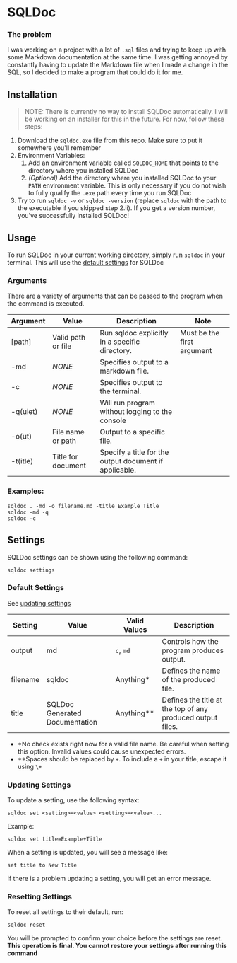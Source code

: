 # SQLDoc

### The problem

I was working on a project with a lot of `.sql` files and trying to keep up with some Markdown documentation at the same time. I was getting annoyed by constantly having to update the Markdown file when I made a change in the SQL, so I decided to make a program that could do it for me.

## Installation

> NOTE: There is currently no way to install SQLDoc automatically. I will be working on an installer for this in the future. For now, follow these steps:

1. Download the `sqldoc.exe` file from this repo. Make sure to put it somewhere you'll remember
2. Environment Variables:
   1. Add an environment variable called `SQLDOC_HOME` that points to the directory where you installed SQLDoc
   2. *(Optional)* Add the directory where you installed SQLDoc to your `PATH` environment variable. This is only necessary if you do not wish to fully qualify the `.exe` path every time you run SQLDoc
4. Try to run `sqldoc -v` or `sqldoc -version` (replace `sqldoc` with the path to the executable if you skipped step 2.ii). If you get a version number, you've successfully installed SQLDoc!

## Usage

To run SQLDoc in your current working directory, simply run `sqldoc` in your terminal. This will use the [default settings](#default-settings) for SQLDoc

### Arguments

There are a variety of arguments that can be passed to the program when the command is executed.

| Argument | Value | Description | Note |
| --- | --- | --- | --- |
| [path] | Valid path or file | Run sqldoc explicitly in a specific directory. | Must be the first argument |
| -md | *NONE* | Specifies output to a markdown file. | |
| -c | *NONE* | Specifies output to the terminal. | |
| -q(uiet) | *NONE* | Will run program without logging to the console | |
| -o(ut) | File name or path | Output to a specific file. | |
| -t(itle) | Title for document | Specify a title for the output document if applicable. | |

### Examples:

```console
sqldoc . -md -o filename.md -title Example Title
sqldoc -md -q
sqldoc -c
```

## Settings

SQLDoc settings can be shown using the following command:

```console
sqldoc settings
```

### Default Settings

See [updating settings](#updating-settings)

| Setting | Value | Valid Values | Description |
| --- | --- | --- | --- |
| output | md | `c`, `md` | Controls how the program produces output. |
| filename | sqldoc | Anything* | Defines the name of the produced file. |
| title | SQLDoc Generated Documentation | Anything** | Defines the title at the top of any produced output files. |

* *No check exists right now for a valid file name. Be careful when setting this option. Invalid values could cause unexpected errors.
* **Spaces should be replaced by `+`. To include a `+` in your title, escape it using `\+`

### Updating Settings

To update a setting, use the following syntax:

```console
sqldoc set <setting>=<value> <setting>=<value>...
```

Example:

```console
sqldoc set title=Example+Title
```

When a setting is updated, you will see a message like:

`set title to New Title`

If there is a problem updating a setting, you will get an error message.

### Resetting Settings

To reset all settings to their default, run:

```console
sqldoc reset
```

You will be prompted to confirm your choice before the settings are reset. **This operation is final. You cannot restore your settings after running this command**
